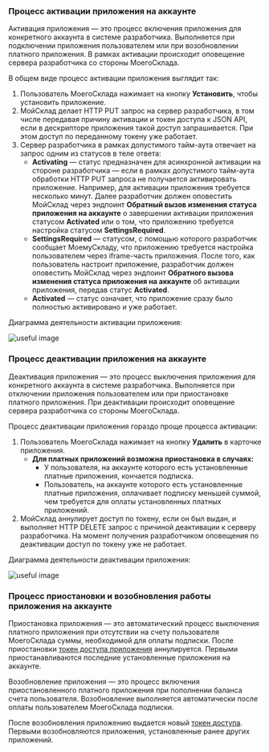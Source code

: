 ### Процесс активации приложения на аккаунте

Активация приложения — это процесс включения приложения для конкретного аккаунта в системе разработчика. Выполняется при подключении приложения пользователем или при возобновлении платного приложения. В рамках активации происходит оповещение сервера разработчика со стороны МоегоСклада.

В общем виде процесс активации приложения выглядит так:

1. Пользователь МоегоСклада нажимает на кнопку **Установить**, чтобы установить приложение. 
2. МойСклад делает HTTP PUT запрос на сервер разработчика, в том числе передавая причину активации и токен доступа к JSON API, если в дескрипторе приложения такой доступ запрашивается. При этом доступ по переданному токену уже работает.
3. Сервер разработчика в рамках допустимого тайм-аута отвечает на запрос одним из статусов в теле ответа:
    + **Activating** — статус предназначен для асинхронной активации на стороне разработчика — если в рамках 
    допустимого тайм-аута обработки HTTP PUT запроса не получается активировать приложение. Например, для активации 
    приложения требуется несколько минут. Далее разработчик должен оповестить МойСклад через эндпоинт **Обратный вызов 
    изменения статуса приложения на аккаунте** о завершении активации приложения статусом **Activated** или о том, что 
    приложению требуется настройка статусом **SettingsRequired**.
    + **SettingsRequired** — статусом, с помощью которого разработчик сообщает МоемуСкладу, что приложению требуется настройка пользователем через iframe-часть приложения. После того, как пользователь настроит приложение, разработчик должен оповестить МойСклад через эндпоинт **Обратного вызова изменения статуса приложения на аккаунте** об активации приложения, передав статус **Activated**.
    + **Activated** — статус означает, что приложение сразу было полностью активировано и уже работает.

Диаграмма деятельности активации приложения:

![useful image](diag_activate.png)

### Процесс деактивации приложения на аккаунте

Деактивация приложения — это процесс выключения приложения для конкретного аккаунта в системе разработчика. Выполняется при отключении приложения пользователем или при приостановке платного приложения. При деактивации происходит оповещение сервера разработчика со стороны МоегоСклада.

Процесс деактивации приложения гораздо проще процесса активации:

1. Пользователь МоегоСклада нажимает на кнопку **Удалить** в карточке приложения.
    + **Для платных приложений возможна приостановка в случаях:** 
        + У пользователя, на аккаунте которого есть установленные платные приложения, кончается подписка.
        + Пользователь, на аккаунте которого есть установленные платные приложения, оплачивает подписку меньшей суммой, чем требуется для оплаты установленных платных приложений.        
2. МойСклад аннулирует доступ по токену, если он был выдан, и выполняет HTTP DELETE запрос с причиной деактивации к серверу разработчика. На момент получения разработчиком оповещения по деактивации доступ по токену уже не работает.

Диаграмма деятельности деактивации приложения:

![useful image](diag_deactivate.png)

### Процесс приостановки и возобновления работы приложения на аккаунте

Приостановка приложения — это автоматический процесс выключения платного приложения при отсутствии на счету пользователя МоегоСклада суммы, необходимой для оплаты подписки. После приостановки [токен доступа приложения](#dostup-po-tokenu-k-json-api) аннулируется. Первыми приостанавливаются последние установленные приложения на аккаунте.

Возобновление приложения — это процесс включения приостановленного платного приложения при пополнении баланса счета пользователя. Возобновление выполняется автоматически после оплаты пользователем МоегоСклада подписки. 

После возобновления приложению выдается новый [токен доступа](#dostup-po-tokenu-k-json-api). Первыми возобновляются приложения, установленные ранее других приложений.


